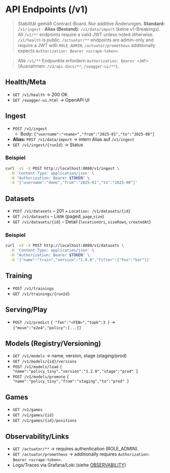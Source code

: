 # API Endpoints (/v1)

> Stabilität gemäß Contract-Board. Nur additive Änderungen. **Standard:** `/v1/ingest` · **Alias (Bestand):** `/v1/data/import` (keine v1-Breakings).
> All `/v1/**` endpoints require a valid JWT unless noted otherwise. `/v1/health` is public.
> `/actuator/**` endpoints are admin-only and require a JWT with `ROLE_ADMIN`; `/actuator/prometheus` additionally expects `Authorization: Bearer <scrape-token>`.

> Alle `/v1/**` Endpunkte erfordern `Authorization: Bearer <JWT>` (Ausnahmen: `/v3/api-docs/**`, `/swagger-ui/**`).

## Health/Meta

- `GET /v1/health` → 200 OK
- `GET /swagger-ui.html` → OpenAPI UI

## Ingest

- `POST /v1/ingest`
  - Body: `{"username":"<name>","from":"2025-01","to":"2025-08"}`
- **Alias:** `POST /v1/data/import` → intern Alias auf `/v1/ingest`
- `GET /v1/ingest/{runId}` → Status

### Beispiel

```bash
curl -sS -X POST http://localhost:8080/v1/ingest \
  -H 'Content-Type: application/json' \
  -H "Authorization: Bearer $TOKEN" \
  -d '{"username":"demo","from":"2025-01","to":"2025-08"}'
```

## Datasets

- `POST /v1/datasets` – 201 + `Location: /v1/datasets/{id}`
- `GET /v1/datasets` – Liste (paged; `page`,`size`)
- `GET /v1/datasets/{id}` – Detail (`locationUri`, `sizeRows`, `createdAt`)

### Beispiel

```bash
curl -sS -X POST http://localhost:8080/v1/datasets \
  -H 'Content-Type: application/json' \
  -H "Authorization: Bearer $TOKEN" \
  -d '{"name":"train","version":"1.0.0","filter":{"foo":"bar"}}'
```

## Training

- `POST /v1/trainings`
- `GET /v1/trainings/{runId}`

## Serving/Play

- `POST /v1/predict` `{ "fen":"<FEN>","topk":3 }` → `{"move":"e2e4","policy":[...]}`

## Models (Registry/Versioning)

- `GET /v1/models` → name, version, stage (staging/prod)
- `GET /v1/models/{id}/versions`
- `POST /v1/models/load` `{ "name":"policy_tiny","version":"1.2.0","stage":"prod" }`
- `POST /v1/models/promote` `{ "name":"policy_tiny","from":"staging","to":"prod" }`

## Games

- `GET /v1/games`
- `GET /v1/games/{id}`
- `GET /v1/games/{id}/positions`

## Observability/Links

- `GET /actuator/**` → requires authentication (ROLE_ADMIN).
- `GET /actuator/prometheus` → additionally requires `Authorization: Bearer <scrape-token>`.
- Logs/Traces via Grafana/Loki (siehe [OBSERVABILITY](./OBSERVABILITY.md))
